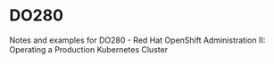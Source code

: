 # DO280
Notes and examples for DO280 - Red Hat OpenShift Administration II: Operating a Production Kubernetes Cluster
